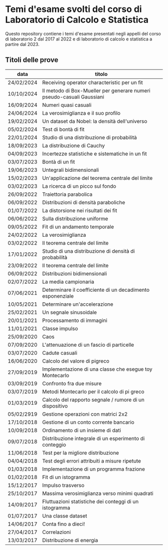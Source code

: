 # Temi d'esame svolti del corso di Laboratorio di Calcolo e Statistica

Questo repository contiene i temi d'esame 
presentati negli appelli del corso di laboratorio 2 dal 2017 al 2022 
e di laboratorio di calcolo e statistica a partire dal 2023.

## Titoli delle prove

| data | titolo |
| --- | --- |
| 24/02/2024 | Receiving operator characteristic per un fit |
| 10/10/2024 | Il metodo di Box-Mueller per generare numeri pseudo-casuali Gaussiani |
| 16/09/2024 | Numeri quasi casuali |
| 24/06/2024 | La verosimiglianza e il suo profilo |
| 19/02/2024 | Un dataset da Nobel: la densità dell'universo |
| 05/02/2024 | Test di bontà di fit |
| 22/01/2024 | Studio di una distribuzione di probabilità |
| 18/09/2023 | La distribuzione di Cauchy |
| 04/09/2023 | Incertezze statistiche e sistematiche in un fit |
| 03/07/2023 | Bontà di un fit |
| 19/06/2023 | Untegrali bidimensionali |
| 15/02/2023 | Un'applicazione del teorema centrale del limite |
| 03/02/2023 | La ricerca di un picco sul fondo |
| 26/09/2022 | Traiettoria parabolica |
| 06/09/2022 | Distribuzioni di densità paraboliche |
| 01/07/2022 | La distorsione nei risultati dei fit |
| 06/06/2022 | Sulla distribuzione uniforme |
| 09/05/2022 | Fit di un andamento temporale |
| 24/02/2022 | La verosimiglianza |
| 03/02/2022 | Il teorema centrale del limite |
| 17/01/2022 | Studio di una distribuzione di densità di probabilità |
| 23/09/2022 | Il teorema centrale del limite |
| 06/09/2022 | Distribuzioni bidimensionali |
| 02/07/2022 | La media campionaria |
| 07/06/2021 | Determinare il coefficiente di un decadimento esponenziale |
| 10/05/2021 | Determinare un'accelerazione |
| 25/02/2021 | Un segnale sinusoidale |
| 20/01/2021 | Processamento di immagini |
| 11/01/2021 | Classe impulso |
| 25/09/2020 | Caos |
| 07/09/2020 | L'attenuazione di un fascio di particelle |
| 03/07/2020 | Cadute casuali |
| 16/06/2020 | Calcolo del valore di pigreco |
| 27/09/2019 | Implementazione di una classe che esegue toy Montecarlo |
| 03/09/2019 | Confronto fra due misure |
| 03/07/2019 | Metodi Montecarlo per il calcolo di pi greco |
| 01/03/2019 | Calcolo del rapporto segnale / rumore di un dispositivo |
| 05/02/2919 | Gestione operazioni con matrici 2x2 |
| 17/10/2018 | Gestione di un conto corrente bancario |
| 10/09/2018 | Ordinamento di un insieme di dati |
| 09/07/2018 | Distribuzione integrale di un esperimento di conteggio |
| 11/06/2018 | Test per la migliore distribuzione |
| 04/04/2018 | Test degli errori attribuiti a misure ripetute |
| 01/03/2018 | Implementazione di un programma frazione |
| 01/02/2018 | Fit di un istogramma |
| 15/12/2017 | Impulso trasverso |
| 25/10/2017 | Massima verosimiglianza verso minimi quadrati |
| 14/09/2017 | Fluttuazioni statistiche dei conteggi di un istogramma |
| 01/07/2017 | Una classe dataset |
| 14/06/2017 | Conta fino a dieci! |
| 27/04/2017 | Correlazioni |
| 13/03/2017 | Distribuzione di energia |

